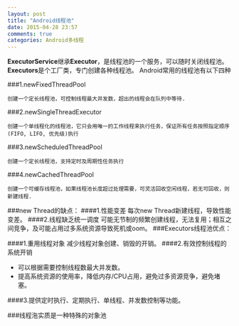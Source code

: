 ```yaml
---
layout: post
title: "Android线程池"
date: 2015-04-28 23:57
comments: true
categories: Android多线程
---
```


**ExecutorService**继承**Executor**，是线程池的一个服务，可以随时关闭线程池。
**Executors**是个工厂类，专门创建各种线程池。
Android常用的线程池有以下四种

###1.newFixedThreadPool

	创建一个定长线程池，可控制线程最大并发数，超出的线程会在队列中等待.

###2.newSingleThreadExecutor

	创建一个单线程化的线程池，它只会用唯一的工作线程来执行任务，保证所有任务按照指定顺序(FIFO, LIFO, 优先级)执行
	
###3.newScheduledThreadPool

	创建一个定长线程池，支持定时及周期性任务执行
	
###4.newCachedThreadPool

	创建一个可缓存线程池，如果线程池长度超过处理需要，可灵活回收空闲线程，若无可回收，则新建线程.
	
	
###new Thread的缺点：
####1.性能变差
	每次new Thread新建线程，导致性能变差。
####2.线程缺乏统一调度
	可能无节制的频繁创建线程，无法复用；相互之间竞争，及可能占用过多系统资源导致死机或oom。
###Executors线程池优点：	

####1.重用线程对象
	减少线程对象创建、销毁的开销。
####2.有效控制线程的系统开销
* 可以根据需要控制线程数最大并发数。
* 提高系统资源的使用率，降低内存/CPU占用，避免过多资源竞争，避免堵塞。

####3.提供定时执行、定期执行、单线程、并发数控制等功能。

###线程沲实质是一种特殊的对象池


	
	
	

